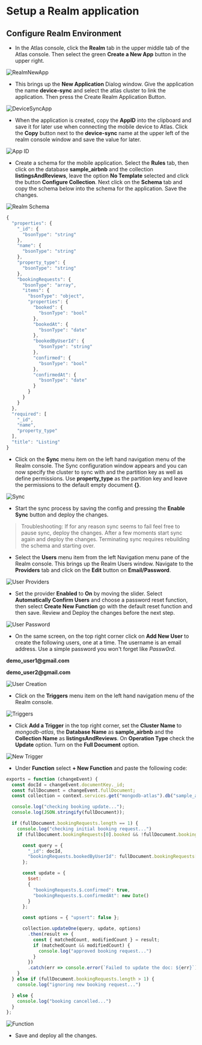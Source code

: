 # Setup a Realm application

## Configure Realm Environment

* In the Atlas console, click the __Realm__ tab in the upper middle tab of the Atlas console.  Then select the green __Create a New App__ button in the upper right.

![RealmNewApp](./img/RealmNewApp.png)

* This brings up the __New Application__ Dialog window.  Give the application the name __device-sync__ and select the atlas cluster to link the application.  Then press the Create Realm Application Button.

![DeviceSyncApp](./img/RealmDeviceSync.png)

* When the application is created, copy the __AppID__ into the clipboard and save it for later use when connecting the mobile device to Atlas. Click the __Copy__ button next to the __device-sync__ name at the upper left of the realm console window and save the value for later. 

![App ID](./img/RealmAppId.png)

* Create a schema for the mobile application. Select the __Rules__ tab, then click on the database __sample_airbnb__ and the collection __listingsAndReviews__, leave the option __No Template__ selected and click the button __Configure Collection__. Next click on the __Schema__ tab and copy the schema below into the schema for the application. Save the changes.

![Realm Schema](./img/RealmRules.png)

```js
{
  "properties": {
    "_id": {
      "bsonType": "string"
    },
    "name": {
      "bsonType": "string"
    },
    "property_type": {
      "bsonType": "string"
    },
    "bookingRequests": {
      "bsonType": "array",
      "items": {
        "bsonType": "object",
        "properties": {
          "booked": {
            "bsonType": "bool"
          },
          "bookedAt": {
            "bsonType": "date"
          },
          "bookedByUserId": {
            "bsonType": "string"
          },
          "confirmed": {
            "bsonType": "bool"
          },
          "confirmedAt": {
            "bsonType": "date"
          }
        }
      }
    }
  },
  "required": [
    "_id",
    "name",
    "property_type"
  ],
  "title": "Listing"
}
```

* Click on the __Sync__ menu item on the left hand navigation menu of the Realm console.  The Sync configuration window appears and you can now specify the cluster to sync with and the partition key as well as define permissions.  Use __property_type__ as the partition key and leave the permissions to the default empty document __{}__.

![Sync](./img/RealmSync.png)

* Start the sync process by saving the config and pressing the __Enable Sync__ button and deploy the changes.  

> Troubleshooting: If for any reason sync seems to fail feel free to pause sync, deploy the changes.  After a few moments start sync again and deploy the changes.  Terminating sync requires rebuilding the schema and starting over.

* Select the __Users__ menu item from the left Navigation menu pane of the Realm console.  This brings up the Realm Users window. Navigate to the __Providers__ tab and click on the __Edit__ button on __Email/Password__.

![User Providers](./img/RealmProviders.png)

* Set the provider __Enabled__ to __On__ by moving the slider.  Select __Automatically Confirm Users__ and choose a password reset function, then select __Create New Function__ go with the default reset function and then save. Review and Deploy the changes before the next step.

![User Password](./img/RealmUsers.png)

* On the same screen, on the top right corner click on __Add New User__ to create the following users, one at a time.  The username is an email address. Use a simple password you won't forget like _Passw0rd_.

__demo_user1@gmail.com__

__demo_user2@gmail.com__

![User Creation](./img/RealmNewUser.png)

* Click on the __Triggers__ menu item on the left hand navigation menu of the Realm console.

![Triggers](./img/RealmTriggers.png)

* Click __Add a Trigger__ in the top right corner, set the __Cluster Name__ to _mongodb-atlas_, the __Database Name__ as __sample_airbnb__ and the __Collection Name__ as __listingsAndReviews__. On __Operation Type__ check the __Update__ option. Turn on the __Full Document__ option.

![New Trigger](./img/RealmNewTrigger.png)

* Under __Function__ select __+ New Function__ and paste the following code:

```javascript
exports = function (changeEvent) {
  const docId = changeEvent.documentKey._id;
  const fullDocument = changeEvent.fullDocument;
  const collection = context.services.get("mongodb-atlas").db("sample_airbnb").collection("listingsAndReviews");

  console.log("checking booking update...");
  console.log(JSON.stringify(fullDocument));

  if (fullDocument.bookingRequests.length == 1) {
    console.log("checking initial booking request...")
    if (fullDocument.bookingRequests[0].booked && !fullDocument.bookingRequests[0].confirmed) {

      const query = {
        "_id": docId,
        "bookingRequests.bookedByUserId": fullDocument.bookingRequests[0].bookedByUserId
      };

      const update = {
        $set:
        {
          "bookingRequests.$.confirmed": true,
          "bookingRequests.$.confirmedAt": new Date()
        }
      };

      const options = { "upsert": false };

      collection.updateOne(query, update, options)
        .then(result => {
          const { matchedCount, modifiedCount } = result;
          if (matchedCount && modifiedCount) {
            console.log("approved booking request...")
          }
        })
        .catch(err => console.error(`Failed to update the doc: ${err}`))
    }
  } else if (fullDocument.bookingRequests.length > 1) {
    console.log("ignoring new booking request...")

  } else {
    console.log("booking cancelled...")
  }
};
```

![Function](./img/RealmFunction.png)

* Save and deploy all the changes.
